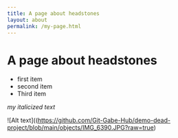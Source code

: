 ```yaml
---
title: A page about headstones
layout: about
permalink: /my-page.html
---
```


# A page about headstones

- first item
- second item
- Third item

*my italicized text*

![Alt text]((https://github.com/Git-Gabe-Hub/demo-dead-project/blob/main/objects/IMG_6390.JPG?raw=true)
